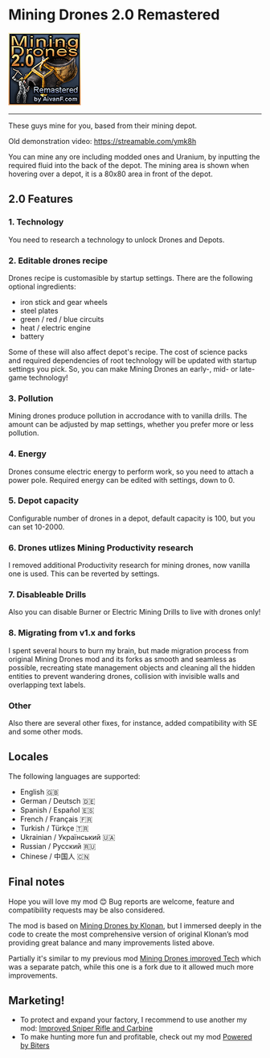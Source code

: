 # Mining Drones 2.0 Remastered

![icon](/thumbnail.png)

--------------------------------------

These guys mine for you, based from their mining depot.

Old demonstration video: https://streamable.com/ymk8h

You can mine any ore including modded ones and Uranium, by inputting the required fluid into the back of the depot. The mining area is shown when hovering over a depot, it is a 80x80 area in front of the depot.

## 2.0 Features

### 1. Technology
You need to research a technology to unlock Drones and Depots.

### 2. Editable drones recipe
Drones recipe is customasible by startup settings. There are the following optional ingredients:
- iron stick and gear wheels
- steel plates
- green / red / blue circuits
- heat / electric engine
- battery

Some of these will also affect depot's recipe. The cost of science packs and required dependencies of root technology will be updated with startup settings you pick. So, you can make Mining Drones an early-, mid- or late-game technology!

### 3. Pollution
Mining drones produce pollution in accrodance with to vanilla drills. The amount can be adjusted by map settings, whether you prefer more or less pollution.

### 4. Energy
Drones consume electric energy to perform work, so you need to attach a power pole. Required energy can be edited with settings, down to 0.

### 5. Depot capacity
Configurable number of drones in a depot, default capacity is 100, but you can set 10-2000.

### 6. Drones utlizes Mining Productivity research
I removed additional Productivity research for mining drones, now vanilla one is used. This can be reverted by settings.

### 7. Disableable Drills
Also you can disable Burner or Electric Mining Drills to live with drones only!

### 8. Migrating from v1.x and forks

I spent several hours to burn my brain, but made migration process from original Mining Drones mod and its forks as smooth and seamless as possible, recreating state management objects and cleaning all the hidden entities to prevent wandering drones, collision with invisible walls and overlapping text labels.

### Other

Also there are several other fixes, for instance, added compatibility with SE and some other mods.

## Locales

The following languages are supported:

- English 🇬🇧
- German / Deutsch 🇩🇪
- Spanish / Español 🇪🇸
- French / Français 🇫🇷
- Turkish / Türkçe 🇹🇷
- Ukrainian / Український 🇺🇦
- Russian / Русский 🇷🇺
- Chinese / 中国人 🇨🇳

## Final notes

Hope you will love my mod 😊 Bug reports are welcome, feature and compatibility requests may be also considered.

The mod is based on [Mining Drones by Klonan](https://mods.factorio.com/mod/Mining_Drones), but I immersed deeply in the code to create the most comprehensive version of original Klonan’s mod providing great balance and many improvements listed above.

Partially it's similar to my previous mod [Mining Drones improved Tech](https://mods.factorio.com/mod/Mining_Drones_Harder) which was a separate patch, while this one is a fork due to it allowed much more improvements.

## Marketing!

- To protect and expand your factory, I recommend to use another my mod: [Improved Sniper Rifle and Carbine](https://mods.factorio.com/mod/sniper-rifle-improved)
- To make hunting more fun and profitable, check out my mod [Powered by Biters](https://mods.factorio.com/mod/Powered-by-Biters)

